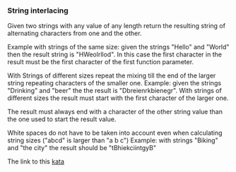 ### String interlacing

Given two strings with any value of any length return the resulting string of alternating characters from one and the other.

Example with strings of the same size: given the strings "Hello" and "World" then the result string is "HWeolrllod". In this case the first character in the result must be the first character of the first function parameter.

With Strings of different sizes repeat the mixing till the end of the larger string repeating characters of the smaller one. Example: given the strings "Drinking" and "beer" the the result is "Dbreienrkbienegr". With strings of different sizes the result must start with the first character of the larger one.

The result must always end with a character of the other string value than the one used to start the result value.

White spaces do not have to be taken into account even when calculating string sizes ("abcd" is larger than "a b c") Example: with strings "Biking" and "the city" the result should be "tBhiekciintgyB"  

The link to this [kata](https://www.codewars.com/kata/string-interlacing/java)
